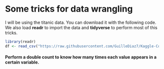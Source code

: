 # Some tricks for data wrangling

I will be using the titanic data. You can download it with the following code. We also load **readr** to import the data and **tidyverse** to perform most of this tricks.

```R
library(readr)
df <- read_csv("https://raw.githubusercontent.com/GuilleDiaz7/Kaggle-Competitions/main/titanic/data/train.csv")
```

#### Perform a double count to know how many times each value appears in a certain variable.

```R

````
